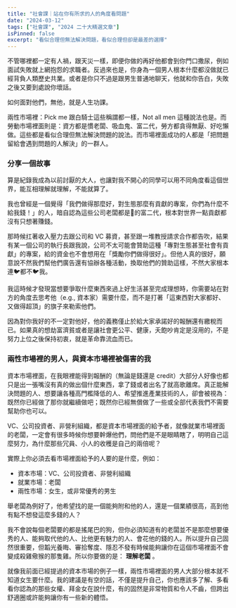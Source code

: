 ```yaml
---
title: "社會課｜站在你有所求的人的角度看問題"
date: "2024-03-12"
tags: ["社會課", "2024 二十大精選文章"]
isPinned: false
excerpt: "看似合理但無法解決問題，看似合理但卻是最差的選擇"
---
```


不管哪裡都一定有人禍，跟天災一樣，即便你做的再好他都會到你門口撒尿，例如面試失敗就上網抱怨的求職者。反過來也是，你身為一個男人根本什麼都沒做就已經背負人類歷史共業。或者是你只不過是跟男生普通地聊天，他就和你告白，失敗之後又要到處說你壞話。

如何面對他們，無他，就是人生功課。

兩性市場裡：Pick me 跟白騎士這些稱謂都一樣，Not all men 這種說法也是。而勞動市場裡面則是：資方都是慣老闆、吸血鬼、富二代，勞方都貪得無厭、好吃懶做。這些都是看似合理但無法解決問題的說法。而市場裡面成功的人都是「把問題留給會遇到問題的人解決」的一群人。

### 分享一個故事
算是紀錄我成為以前討厭的大人，也讓對我不開心的同學可以用不同角度看這個世界，能互相理解就理解，不能就算了。

我也曾經是一個覺得「我們做得那麼好，對生態那麼有貢獻的專案，你們為什麼不給我錢！」的人，暗自認為這些公司老闆都是🐎的富二代，根本對世界一點貢獻都沒有只想著賺錢。

那時候扛著收入壓力去跟公司和 VC 募資，甚至跟一堆教授請求合作都告吹，結果有某一個公司的執行長跟我說，公司不太可能會贊助這種「專對生態甚至社會有貢獻」的專案，給的資金也不會想用在「獎勵你們做得很好」。但他人真的很好，願意說不然我們幫他們廣告還有協辦各種活動，換取他們的贊助這樣，不然大家根本連🐦都不🐦我。

我這時候才發現當想要爭取什麼東西來過上好生活甚至完成理想時，你需要站在對方的角度去思考他（e.g., 資本家）需要什麼，而不是打著「這東西對大家都好、又做得超頂」的旗子來勒索他們。

因為對你我好的不一定對他好，他的義務僅止於給大家承諾好的報酬還有繳稅而已。如果真的想劫富濟貧或者是讓社會更公平、健康，夭飽吵肯定是沒用的，不是努力上位之後保持初衷，就是革命靠流血而已。

### 兩性市場裡的男人，與資本市場裡被傷害的我
資本市場裡面，在我眼裡能得到報酬的（無論是錢還是 credit）大部分人好像也都只是出一張嘴沒有真的做出個什麼東西，拿了錢或者出名了就高歌離席。真正能解決問題的人、想要讓各種高門檻降低的人、希望推進產業技術的人，卻會被視為：既然你已經做了那你就繼續做吧；既然你已經無償做了一些或全部代表我們不需要幫助你也可以。

VC、公司投資者、非營利組織，都是資本市場裡面的給予者，就像就業市場裡面的老闆，一定會有很多時候你想要幹爆他們，問他們是不是眼睛瞎了，明明自己這麼努力，為什麼那些冗員、小人的收穫是自己的兩倍呢？

實際上你必須去看市場裡面給予的人要的是什麼，例如：

- 資本市場：VC、公司投資者、非營利組織
- 就業市場：老闆
- 兩性市場：女生，或非常優秀的男生

舉老闆為例好了，他希望找的是一個能夠附和他的人，還是一個業績很高，高到他有點不想發這麼多錢的人？

我不會說每個老闆要的都是搖尾巴的狗，但你必須知道有的老闆並不是那麼想要優秀的人、能夠取代他的人、比他更有魅力的人、會花他的錢的人。所以提升自己固然很重要，但韜光養晦、審拾奪度、隱忍不發有時候能夠讓你在這個市場裡面不會變成殺雞儆猴的那隻雞。所以你要做的是： **理解老闆** 。

就像我前面已經提過的資本市場的例子一樣，兩性市場裡面的男人大部分根本就不知道女生要什麼。我的建議是有空的話，不僅是提升自己，你也應該多了解、多看看你認為的那些女權、拜金女在說什麼，有的固然是非常物質和令人不齒，但跨出舒適圈或許能夠讓你有一些新的體悟。